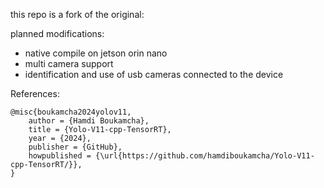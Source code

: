 
this repo is a fork of the original: 

planned modifications: 
- native compile on jetson orin nano 
- multi camera support 
- identification and use of usb cameras connected to the device




References:
```
@misc{boukamcha2024yolov11,
    author = {Hamdi Boukamcha},
    title = {Yolo-V11-cpp-TensorRT},
    year = {2024},
    publisher = {GitHub},
    howpublished = {\url{https://github.com/hamdiboukamcha/Yolo-V11-cpp-TensorRT/}},
}
```
